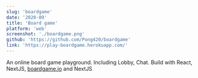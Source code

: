 ```yaml
---
slug: 'boardgame'
date: '2020-09'
title: 'Board game'
platform: 'web'
screenshot: './boardgame.png'
github: 'https://github.com/Pong420/boardgame'
link: 'https://play-boardgame.herokuapp.com/'
---
```


An online board game playground. Including <span>Lobby</span>, <span>Chat</span>. Build with <span>React</span>, <span>NextJS</span>, <a href="https://boardgame.io">boardgame.io</a> and <span>NextJS</span>
